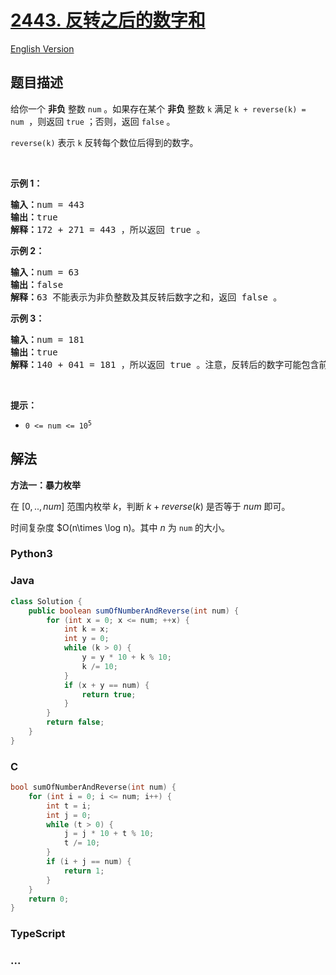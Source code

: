 # [2443. 反转之后的数字和](https://leetcode.cn/problems/sum-of-number-and-its-reverse)

[English Version](/solution/2400-2499/2443.Sum%20of%20Number%20and%20Its%20Reverse/README_EN.md)

## 题目描述

<!-- 这里写题目描述 -->

<p>给你一个 <strong>非负</strong> 整数 <code>num</code> 。如果存在某个 <strong>非负</strong> 整数 <code>k</code> 满足 <code>k + reverse(k) = num</code>&nbsp; ，则返回 <code>true</code> ；否则，返回<em> </em><code>false</code> 。</p>

<p><code>reverse(k)</code> 表示 <code>k</code> 反转每个数位后得到的数字。</p>

<p>&nbsp;</p>

<p><strong>示例 1：</strong></p>

<pre>
<strong>输入：</strong>num = 443
<strong>输出：</strong>true
<strong>解释：</strong>172 + 271 = 443 ，所以返回 true 。
</pre>

<p><strong>示例 2：</strong></p>

<pre>
<strong>输入：</strong>num = 63
<strong>输出：</strong>false
<strong>解释：</strong>63 不能表示为非负整数及其反转后数字之和，返回 false 。
</pre>

<p><strong>示例 3：</strong></p>

<pre>
<strong>输入：</strong>num = 181
<strong>输出：</strong>true
<strong>解释：</strong>140 + 041 = 181 ，所以返回 true 。注意，反转后的数字可能包含前导零。
</pre>

<p>&nbsp;</p>

<p><strong>提示：</strong></p>

<ul>
	<li><code>0 &lt;= num &lt;= 10<sup>5</sup></code></li>
</ul>

## 解法

<!-- 这里可写通用的实现逻辑 -->

**方法一：暴力枚举**

在 $[0,.., num]$ 范围内枚举 $k$，判断 $k + reverse(k)$ 是否等于 $num$ 即可。

时间复杂度 $O(n\times \log n)。其中 $n$ 为 `num` 的大小。

<!-- tabs:start -->

### **Python3**

<!-- 这里可写当前语言的特殊实现逻辑 -->



### **Java**

<!-- 这里可写当前语言的特殊实现逻辑 -->

```java
class Solution {
    public boolean sumOfNumberAndReverse(int num) {
        for (int x = 0; x <= num; ++x) {
            int k = x;
            int y = 0;
            while (k > 0) {
                y = y * 10 + k % 10;
                k /= 10;
            }
            if (x + y == num) {
                return true;
            }
        }
        return false;
    }
}
```









### **C**

```c
bool sumOfNumberAndReverse(int num) {
    for (int i = 0; i <= num; i++) {
        int t = i;
        int j = 0;
        while (t > 0) {
            j = j * 10 + t % 10;
            t /= 10;
        }
        if (i + j == num) {
            return 1;
        }
    }
    return 0;
}
```

### **TypeScript**







### **...**

```

```


